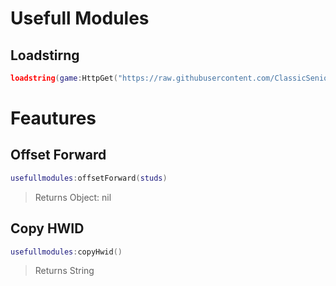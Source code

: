 # Usefull Modules

## Loadstirng
```lua
loadstring(game:HttpGet("https://raw.githubusercontent.com/ClassicSenior/UsefullModule/main/module.lua"))()
```

# Feautures
## Offset Forward
```lua
usefullmodules:offsetForward(studs)
```
> Returns Object: nil

## Copy HWID
```lua
usefullmodules:copyHwid()
```
> Returns String
